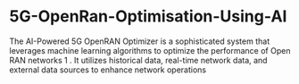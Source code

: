 # 5G-OpenRan-Optimisation-Using-AI
The AI-Powered 5G OpenRAN Optimizer is a sophisticated system that leverages machine learning algorithms to optimize the performance of Open RAN networks 1 . It utilizes historical data, real-time network data, and external data sources to enhance network operations
